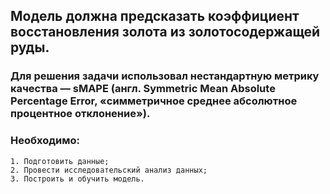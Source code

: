 ## Модель должна предсказать коэффициент восстановления золота из золотосодержащей руды.
### Для решения задачи использовал нестандартную метрику качества — sMAPE (англ. Symmetric Mean Absolute Percentage Error, «симметричное среднее абсолютное процентное отклонение»).
### Необходимо:
    1. Подготовить данные;
    2. Провести исследовательский анализ данных;
    3. Построить и обучить модель.
